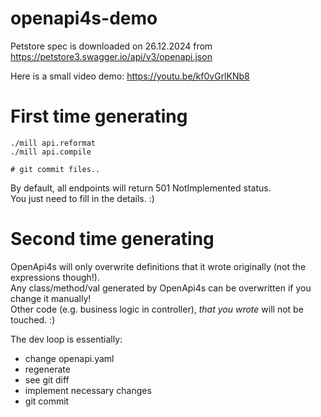 # openapi4s-demo

Petstore spec is downloaded on 26.12.2024 from https://petstore3.swagger.io/api/v3/openapi.json


Here is a small video demo: https://youtu.be/kf0vGrlKNb8

# First time generating
```shell
./mill api.reformat
./mill api.compile

# git commit files..
```

By default, all endpoints will return 501 NotImplemented status.  
You just need to fill in the details. :) 

# Second time generating

OpenApi4s will only overwrite definitions that it wrote originally (not the expressions though!).  
Any class/method/val generated by OpenApi4s can be overwritten if you change it manually!  
Other code (e.g. business logic in controller), *that you wrote* will not be touched. :)

The dev loop is essentially:
- change openapi.yaml
- regenerate
- see git diff
- implement necessary changes
- git commit



